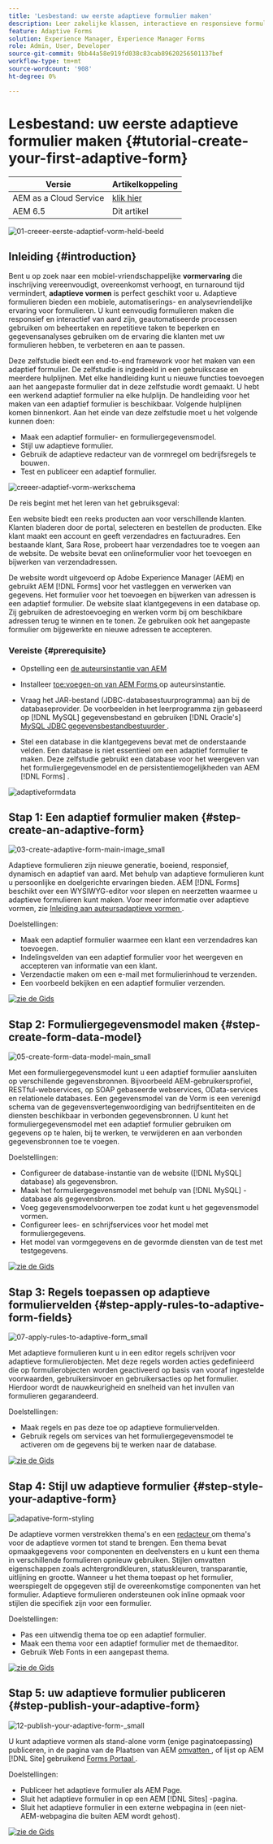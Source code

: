 ```yaml
---
title: 'Lesbestand: uw eerste adaptieve formulier maken'
description: Leer zakelijke klassen, interactieve en responsieve formulieren te maken.
feature: Adaptive Forms
solution: Experience Manager, Experience Manager Forms
role: Admin, User, Developer
source-git-commit: 9bb44a58e919fd038c83cab89620256501137bef
workflow-type: tm+mt
source-wordcount: '908'
ht-degree: 0%

---
```


# Lesbestand: uw eerste adaptieve formulier maken {#tutorial-create-your-first-adaptive-form}

| Versie | Artikelkoppeling |
| -------- | ---------------------------- |
| AEM as a Cloud Service | [ klik hier ](https://experienceleague.adobe.com/docs/experience-manager-cloud-service/content/forms/adaptive-forms-authoring/authoring-adaptive-forms-foundation-components/create-an-adaptive-form-on-forms-cs/creating-adaptive-form.html) |
| AEM 6.5 | Dit artikel |


![ 01-creeer-eerste-adaptief-vorm-held-beeld ](assets/01-create-first-adaptive-form-hero-image.png)

## Inleiding {#introduction}

Bent u op zoek naar een mobiel-vriendschappelijke **vormervaring** die inschrijving vereenvoudigt, overeenkomst verhoogt, en turnaround tijd vermindert, **adaptieve vormen** is perfect geschikt voor u. Adaptieve formulieren bieden een mobiele, automatiserings- en analysevriendelijke ervaring voor formulieren. U kunt eenvoudig formulieren maken die responsief en interactief van aard zijn, geautomatiseerde processen gebruiken om beheertaken en repetitieve taken te beperken en gegevensanalyses gebruiken om de ervaring die klanten met uw formulieren hebben, te verbeteren en aan te passen.

Deze zelfstudie biedt een end-to-end framework voor het maken van een adaptief formulier. De zelfstudie is ingedeeld in een gebruikscase en meerdere hulplijnen. Met elke handleiding kunt u nieuwe functies toevoegen aan het aangepaste formulier dat in deze zelfstudie wordt gemaakt. U hebt een werkend adaptief formulier na elke hulplijn. De handleiding voor het maken van een adaptief formulier is beschikbaar. Volgende hulplijnen komen binnenkort. Aan het einde van deze zelfstudie moet u het volgende kunnen doen:

* Maak een adaptief formulier- en formuliergegevensmodel.
* Stijl uw adaptieve formulier.
* Gebruik de adaptieve redacteur van de vormregel om bedrijfsregels te bouwen.
* Test en publiceer een adaptief formulier.

![ creeer-adaptief-vorm-werkschema ](assets/create-daptive-form-workflow.png)

De reis begint met het leren van het gebruiksgeval:

Een website biedt een reeks producten aan voor verschillende klanten. Klanten bladeren door de portal, selecteren en bestellen de producten. Elke klant maakt een account en geeft verzendadres en factuuradres. Een bestaande klant, Sara Rose, probeert haar verzendadres toe te voegen aan de website. De website bevat een onlineformulier voor het toevoegen en bijwerken van verzendadressen.

De website wordt uitgevoerd op Adobe Experience Manager (AEM) en gebruikt AEM [!DNL Forms] voor het vastleggen en verwerken van gegevens. Het formulier voor het toevoegen en bijwerken van adressen is een adaptief formulier. De website slaat klantgegevens in een database op. Zij gebruiken de adrestoevoeging en werken vorm bij om beschikbare adressen terug te winnen en te tonen. Ze gebruiken ook het aangepaste formulier om bijgewerkte en nieuwe adressen te accepteren.

### Vereiste {#prerequisite}

* Opstelling een [ de auteursinstantie van AEM ](https://experienceleague.adobe.com/docs/experience-manager-65-2025/content/implementing/deploying/deploying/deploy.html#author-and-publish-installs)
* Installeer [ toe:voegen-on van AEM Forms ](../../forms/using/installing-configuring-aem-forms-osgi.md) op auteursinstantie.
* Vraag het JAR-bestand (JDBC-databasestuurprogramma) aan bij de databaseprovider. De voorbeelden in het leerprogramma zijn gebaseerd op [!DNL MySQL] gegevensbestand en gebruiken [!DNL Oracle's] [ MySQL JDBC gegevensbestandbestuurder ](https://dev.mysql.com/downloads/connector/j/5.1.html).

* Stel een database in die klantgegevens bevat met de onderstaande velden. Een database is niet essentieel om een adaptief formulier te maken. Deze zelfstudie gebruikt een database voor het weergeven van het formuliergegevensmodel en de persistentiemogelijkheden van AEM [!DNL Forms] .

![ adaptiveformdata ](assets/adaptiveformdata.png)

## Stap 1: Een adaptief formulier maken {#step-create-an-adaptive-form}

![ 03-create-adaptive-form-main-image_small ](assets/03-create-adaptive-form-main-image_small.png)

Adaptieve formulieren zijn nieuwe generatie, boeiend, responsief, dynamisch en adaptief van aard. Met behulp van adaptieve formulieren kunt u persoonlijke en doelgerichte ervaringen bieden. AEM [!DNL Forms] beschikt over een WYSIWYG-editor voor slepen en neerzetten waarmee u adaptieve formulieren kunt maken. Voor meer informatie over adaptieve vormen, zie [ Inleiding aan auteursadaptieve vormen ](../../forms/using/introduction-forms-authoring.md).

Doelstellingen:

* Maak een adaptief formulier waarmee een klant een verzendadres kan toevoegen.
* Indelingsvelden van een adaptief formulier voor het weergeven en accepteren van informatie van een klant.
* Verzendactie maken om een e-mail met formulierinhoud te verzenden.
* Een voorbeeld bekijken en een adaptief formulier verzenden.

[![ zie de Gids ](assets/see-the-guide-sm.png)](create-adaptive-form.md)

## Stap 2: Formuliergegevensmodel maken {#step-create-form-data-model}

![ 05-create-form-data-model-main_small ](assets/05-create-form-data-model-main_small.png)

Met een formuliergegevensmodel kunt u een adaptief formulier aansluiten op verschillende gegevensbronnen. Bijvoorbeeld AEM-gebruikersprofiel, RESTful-webservices, op SOAP gebaseerde webservices, OData-services en relationele databases. Een gegevensmodel van de Vorm is een verenigd schema van de gegevensvertegenwoordiging van bedrijfsentiteiten en de diensten beschikbaar in verbonden gegevensbronnen. U kunt het formuliergegevensmodel met een adaptief formulier gebruiken om gegevens op te halen, bij te werken, te verwijderen en aan verbonden gegevensbronnen toe te voegen.

Doelstellingen:

* Configureer de database-instantie van de website ([!DNL MySQL] database) als gegevensbron.
* Maak het formuliergegevensmodel met behulp van [!DNL MySQL] -database als gegevensbron.
* Voeg gegevensmodelvoorwerpen toe zodat kunt u het gegevensmodel vormen.
* Configureer lees- en schrijfservices voor het model met formuliergegevens.
* Het model van vormgegevens en de gevormde diensten van de test met testgegevens.

[![ zie de Gids ](assets/see-the-guide-sm.png)](create-form-data-model.md)

## Stap 3: Regels toepassen op adaptieve formuliervelden {#step-apply-rules-to-adaptive-form-fields}

![ 07-apply-rules-to-adaptive-form_small ](assets/07-apply-rules-to-adaptive-form_small.png)

Met adaptieve formulieren kunt u in een editor regels schrijven voor adaptieve formulierobjecten. Met deze regels worden acties gedefinieerd die op formulierobjecten worden geactiveerd op basis van vooraf ingestelde voorwaarden, gebruikersinvoer en gebruikersacties op het formulier. Hierdoor wordt de nauwkeurigheid en snelheid van het invullen van formulieren gegarandeerd.

Doelstellingen:

* Maak regels en pas deze toe op adaptieve formuliervelden.
* Gebruik regels om services van het formuliergegevensmodel te activeren om de gegevens bij te werken naar de database.

[![ zie de Gids ](assets/see-the-guide-sm.png)](apply-rules-to-adaptive-form-fields.md)

## Stap 4: Stijl uw adaptieve formulier {#step-style-your-adaptive-form}

![ adapative-form-styling ](/help/forms/using/assets/09-style-your-adaptive-form-small.png)

De adaptieve vormen verstrekken thema&#39;s en een [ redacteur ](../../forms/using/themes.md) om thema&#39;s voor de adaptieve vormen tot stand te brengen. Een thema bevat opmaakgegevens voor componenten en deelvensters en u kunt een thema in verschillende formulieren opnieuw gebruiken. Stijlen omvatten eigenschappen zoals achtergrondkleuren, statuskleuren, transparantie, uitlijning en grootte. Wanneer u het thema toepast op het formulier, weerspiegelt de opgegeven stijl de overeenkomstige componenten van het formulier. Adaptieve formulieren ondersteunen ook inline opmaak voor stijlen die specifiek zijn voor een formulier.

Doelstellingen:

* Pas een uitwendig thema toe op een adaptief formulier.
* Maak een thema voor een adaptief formulier met de themaeditor.
* Gebruik Web Fonts in een aangepast thema.

[![ zie de Gids ](assets/see-the-guide-sm.png)](style-your-adaptive-form.md)

## Stap 5: uw adaptieve formulier publiceren {#step-publish-your-adaptive-form}

![ 12-publish-your-adaptive-form-_small ](assets/12-publish-your-adaptive-form-_small.png)

U kunt adaptieve vormen als stand-alone vorm (enige paginatoepassing) publiceren, in de pagina van de Plaatsen van AEM [ omvatten ](/help/forms/using/embed-adaptive-form-aem-sites.md), of lijst op AEM [!DNL Site] gebruikend [ Forms Portaal ](../../forms/using/introduction-publishing-forms.md).

Doelstellingen:

* Publiceer het adaptieve formulier als AEM Page.
* Sluit het adaptieve formulier in op een AEM [!DNL Sites] -pagina.
* Sluit het adaptieve formulier in een externe webpagina in (een niet-AEM-webpagina die buiten AEM wordt gehost).

[![ zie de Gids ](assets/see-the-guide-sm.png)](publish-your-adaptive-form.md)
